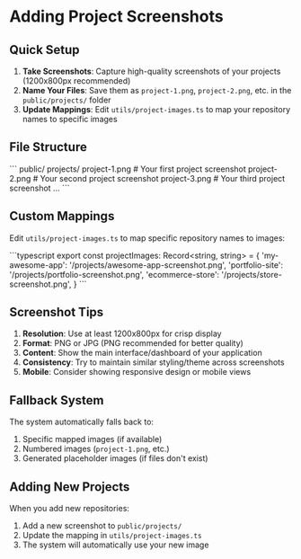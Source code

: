 # Adding Project Screenshots

## Quick Setup

1. **Take Screenshots**: Capture high-quality screenshots of your projects (1200x800px recommended)
2. **Name Your Files**: Save them as `project-1.png`, `project-2.png`, etc. in the `public/projects/` folder
3. **Update Mappings**: Edit `utils/project-images.ts` to map your repository names to specific images

## File Structure
\`\`\`
public/
  projects/
    project-1.png          # Your first project screenshot
    project-2.png          # Your second project screenshot
    project-3.png          # Your third project screenshot
    ...
\`\`\`

## Custom Mappings

Edit `utils/project-images.ts` to map specific repository names to images:

\`\`\`typescript
export const projectImages: Record<string, string> = {
  'my-awesome-app': '/projects/awesome-app-screenshot.png',
  'portfolio-site': '/projects/portfolio-screenshot.png',
  'ecommerce-store': '/projects/store-screenshot.png',
}
\`\`\`

## Screenshot Tips

1. **Resolution**: Use at least 1200x800px for crisp display
2. **Format**: PNG or JPG (PNG recommended for better quality)
3. **Content**: Show the main interface/dashboard of your application
4. **Consistency**: Try to maintain similar styling/theme across screenshots
5. **Mobile**: Consider showing responsive design or mobile views

## Fallback System

The system automatically falls back to:
1. Specific mapped images (if available)
2. Numbered images (`project-1.png`, etc.)
3. Generated placeholder images (if files don't exist)

## Adding New Projects

When you add new repositories:
1. Add a new screenshot to `public/projects/`
2. Update the mapping in `utils/project-images.ts`
3. The system will automatically use your new image
